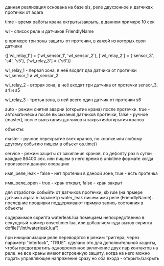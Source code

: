 данная реализация основана на базе sls, реле двухзонное и датчиках протечки от aqara 

time - время работы крана октрыть/закрыть, в данном примере 10 сек

wl - список реле и датчиков FriendlyName

в примере три зоны защиты от протечки, в кажой из которых свои датчики

{['wl_relay_1'] = {'wl_sensor_1', 'wl_sensor_2'}, ['wl_relay_2'] = {'sensor_3', 's4', 's5'}, ['wl_relay_3'] = {'s6'}}

wl_relay_1 - первая зона, в неё входят два датчика от протечки wl_sensor_1 и wl_sensor_2

wl_relay_2 - вторая зона, в неё входят три датчика от протечки sensor_3, s4 и s5

wl_relay_3 - третья зона, в ней всего один датчик от протечки s6

auto - режим снятия аварии (открытие крана) после протечки. true - автоматически после высыхания датчиков протечки, false - ручное (master), после высыхания датчиков и закрытия/открытия кранов

объекты:

master - ручное перекрытие всех кранов, по кнопке или любому другому событию пишем в объект os.time()

service - режим защиты от закипания кранов, по дефолту раз в сутки каждые 86400 сек. или пишем в него время в unixtime формате когда произвести данную операцию

имя_реле_leak	- false - нет протечки в даноой зоне, true - есть протечка	

имя_реле_open - true - кран открыт, false - кран закрыт

для отработки собыйти от датчиков протечки, sb rule (на прмере датчика aqara в параметр water_leak пишем имя реле (FriendlyName). последние прошивки поддерживают прямую запись состояния в объекты

содержимое скрипта waterleak.lua помещаем непосредственно в секундный таймер onsectimer.lua, или добавляем туда вызов скрипта dofile("/int/waterleak.lua")

при инициализации реле переводятся в режим триггера, через параметр "interlock", "TRUE". сделано это для дополнительной защиты, чтобы предотвратить одновременное включение двух пар контактов на реле. не все краны имеют встроенную защиту, когда на него можно подать управляющее напряжение сразу но оба входа - открыть/закрыть
